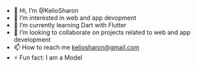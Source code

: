 - 👋 Hi, I’m @KelioSharon
- 👀 I’m interested in web and app devopment
- 🌱 I’m currently learning Dart with Flutter
- 💞️ I’m looking to collaborate on projects related to web and app development
- 📫 How to reach me keliosharon@gmail.com
- ⚡ Fun fact: I am a Model

<!---
KelioSharon/KelioSharon is a ✨ special ✨ repository because its `README.md` (this file) appears on your GitHub profile.
You can click the Preview link to take a look at your changes.
--->
